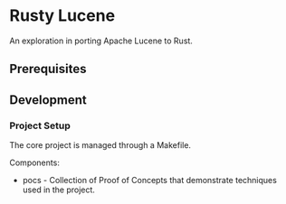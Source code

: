 # Rusty Lucene
An exploration in porting Apache Lucene to Rust.

## Prerequisites

## Development

### Project Setup

The core project is managed through a Makefile. 

Components:
- pocs - Collection of Proof of Concepts that demonstrate techniques used in the project.
